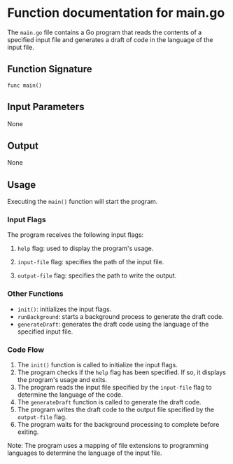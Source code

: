 # Function documentation for main.go
The `main.go` file contains a Go program that reads the contents of a specified input file and generates a draft of code in the language of the input file.

## Function Signature
`func main()`

## Input Parameters
None

## Output
None

## Usage
Executing the `main()` function will start the program.

### Input Flags
The program receives the following input flags:

1. `help` flag: used to display the program's usage. 

2. `input-file` flag: specifies the path of the input file. 

3. `output-file` flag: specifies the path to write the output.

### Other Functions
- `init()`: initializes the input flags.
- `runBackground`: starts a background process to generate the draft code.
- `generateDraft`: generates the draft code using the language of the specified input file.

### Code Flow
1. The `init()` function is called to initialize the input flags.
2. The program checks if the `help` flag has been specified. If so, it displays the program's usage and exits.
3. The program reads the input file specified by the `input-file` flag to determine the language of the code.
4. The `generateDraft` function is called to generate the draft code.
5. The program writes the draft code to the output file specified by the `output-file` flag. 
6. The program waits for the background processing to complete before exiting. 

Note: The program uses a mapping of file extensions to programming languages to determine the language of the input file.